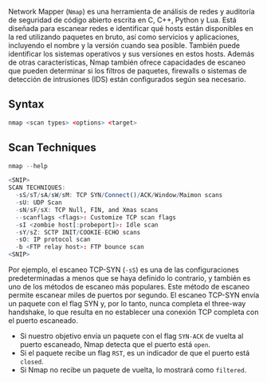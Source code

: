 Network Mapper (`Nmap`) es una herramienta de análisis de redes y auditoría de seguridad de código abierto escrita en C, C++, Python y Lua. Está diseñada para escanear redes e identificar qué hosts están disponibles en la red utilizando paquetes en bruto, así como servicios y aplicaciones, incluyendo el nombre y la versión cuando sea posible. También puede identificar los sistemas operativos y sus versiones en estos hosts. Además de otras características, Nmap también ofrece capacidades de escaneo que pueden determinar si los filtros de paquetes, firewalls o sistemas de detección de intrusiones (IDS) están configurados según sea necesario.

## Syntax

```r
nmap <scan types> <options> <target>
```

## Scan Techniques

```r
nmap --help

<SNIP>
SCAN TECHNIQUES:
  -sS/sT/sA/sW/sM: TCP SYN/Connect()/ACK/Window/Maimon scans
  -sU: UDP Scan
  -sN/sF/sX: TCP Null, FIN, and Xmas scans
  --scanflags <flags>: Customize TCP scan flags
  -sI <zombie host[:probeport]>: Idle scan
  -sY/sZ: SCTP INIT/COOKIE-ECHO scans
  -sO: IP protocol scan
  -b <FTP relay host>: FTP bounce scan
<SNIP>
```

Por ejemplo, el escaneo TCP-SYN (`-sS`) es una de las configuraciones predeterminadas a menos que se haya definido lo contrario, y también es uno de los métodos de escaneo más populares. Este método de escaneo permite escanear miles de puertos por segundo. El escaneo TCP-SYN envía un paquete con el flag SYN y, por lo tanto, nunca completa el three-way handshake, lo que resulta en no establecer una conexión TCP completa con el puerto escaneado.

- Si nuestro objetivo envía un paquete con el flag `SYN-ACK` de vuelta al puerto escaneado, Nmap detecta que el puerto está `open`.
- Si el paquete recibe un flag `RST`, es un indicador de que el puerto está `closed`.
- Si Nmap no recibe un paquete de vuelta, lo mostrará como `filtered`.